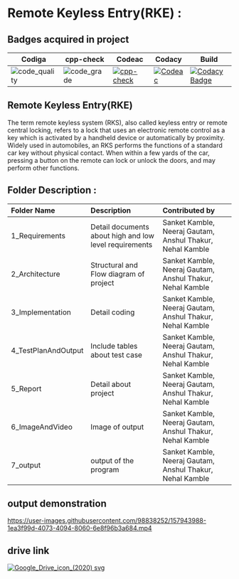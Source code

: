 # Remote Keyless Entry(RKE) :
## Badges acquired in project
| Codiga|cpp-check|Codeac|Codacy | Build|
|---|---|---|---|---|
|![code_quality](https://api.codiga.io/project/31877/score/svg)|![code_grade](https://api.codiga.io/project/31877/status/svg)|[![cpp-check](https://github.com/neerajgautam11/M3_G32/actions/workflows/c-cpp.yml/badge.svg)](https://github.com/neerajgautam11/M3_G32/actions/workflows/c-cpp.yml)|[![Codeac](https://static.codeac.io/badges/2-468468533.svg "Codeac")](https://app.codeac.io/github/neerajgautam11/M3_G32)|[![Codacy Badge](https://app.codacy.com/project/badge/Grade/e275f9c662b24b1d991ae71cd8d84995)](https://www.codacy.com/gh/neerajgautam11/M3_G32/dashboard?utm_source=github.com&amp;utm_medium=referral&amp;utm_content=neerajgautam11/M3_G32&amp;utm_campaign=Badge_Grade)|[![CI](https://github.com/neerajgautam11/M3_G32/actions/workflows/main.yml/badge.svg)](https://github.com/neerajgautam11/M3_G32/actions/workflows/main.yml)|

## Remote Keyless Entry(RKE) 
The term remote keyless system (RKS), also called keyless entry or remote central locking, refers to a lock that uses an electronic remote control as a key which is activated by a handheld device or automatically by proximity.
Widely used in automobiles, an RKS performs the functions of a standard car key without physical contact. When within a few yards of the car, pressing a button on the remote can lock or unlock the doors, and may perform other functions.


## Folder Description :
|   Folder Name        |      Description          | Contributed by |
|:-------------------- |:--------------------------| :--------------- |
| 1_Requirements       | Detail documents about high and low level requirements|Sanket Kamble, Neeraj Gautam, Anshul Thakur, Nehal Kamble|
| 2_Architecture       | Structural and Flow  diagram of project|Sanket Kamble, Neeraj Gautam, Anshul Thakur, Nehal Kamble|
| 3_Implementation     | Detail coding|Sanket Kamble, Neeraj Gautam, Anshul Thakur, Nehal Kamble|
| 4_TestPlanAndOutput  | Include tables about test case|Sanket Kamble, Neeraj Gautam, Anshul Thakur, Nehal Kamble|
| 5_Report             | Detail about project|Sanket Kamble, Neeraj Gautam, Anshul Thakur, Nehal Kamble|
| 6_ImageAndVideo      | Image of output|Sanket Kamble, Neeraj Gautam, Anshul Thakur, Nehal Kamble|
| 7_output             | output of the program |Sanket Kamble, Neeraj Gautam, Anshul Thakur, Nehal Kamble|

## output demonstration


https://user-images.githubusercontent.com/98838252/157943988-1ea3f99d-4073-4094-8060-6e8f96b3a684.mp4

## drive link
[![Google_Drive_icon_(2020) svg](https://user-images.githubusercontent.com/98838252/157194171-b1494b2a-c67e-4d8f-b05a-4a51811bf6f7.png)
](https://drive.google.com/file/d/19RhhhmSl5BxEX5N_qmZkU-wb46oYKOlb/view?usp=sharing)
